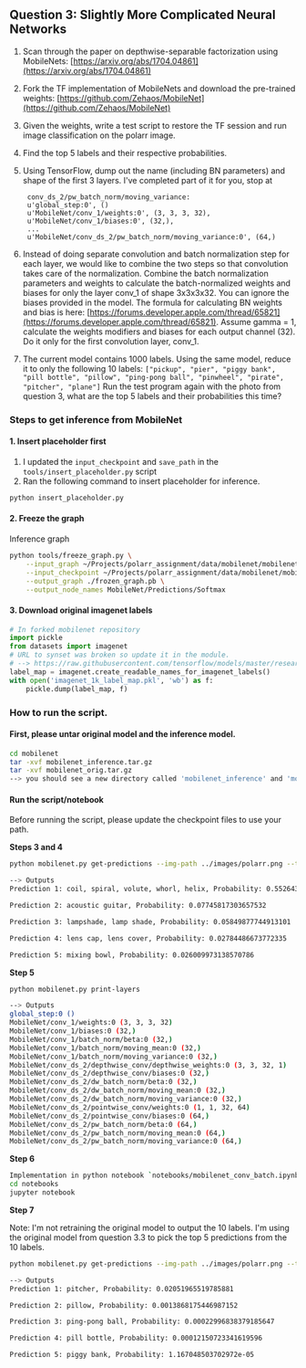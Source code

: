 ## Question 3: Slightly More Complicated Neural Networks
1. Scan through the paper on depthwise-separable factorization using MobileNets: [https://arxiv.org/abs/1704.04861](https://arxiv.org/abs/1704.04861)
2. Fork the TF implementation of MobileNets and download the pre-trained weights: [https://github.com/Zehaos/MobileNet](https://github.com/Zehaos/MobileNet)
3. Given the weights, write a test script to restore the TF session and run image classification on the polarr image.
4. Find the top 5 labels and their respective probabilities.
5. Using TensorFlow, dump out the name (including BN parameters) and shape of the first 3 layers. I've completed part of it for you, stop at

        conv_ds_2/pw_batch_norm/moving_variance:
        u'global_step:0', ()
        u'MobileNet/conv_1/weights:0', (3, 3, 3, 32),
        u'MobileNet/conv_1/biases:0', (32,),
        ...
        u'MobileNet/conv_ds_2/pw_batch_norm/moving_variance:0', (64,)

6. Instead of doing separate convolution and batch normalization step for each layer, we would like to combine the two steps so that convolution takes care of the normalization. Combine the batch normalization parameters and weights to calculate the batch-normalized weights and biases for only the layer conv_1 of shape 3x3x3x32. You can ignore the biases provided in the model. The formula for calculating BN weights and bias is here: [https://forums.developer.apple.com/thread/65821](https://forums.developer.apple.com/thread/65821). Assume gamma = 1, calculate the weights modifiers and biases for each output channel (32). Do it only for the first convolution layer, conv_1.
7. The current model contains 1000 labels. Using the same model, reduce it to only the following 10 labels: `["pickup", "pier", "piggy bank", "pill bottle", "pillow", "ping-pong ball", "pinwheel", "pirate", "pitcher", "plane"]` Run the test program again with the photo from question 3, what are the top 5 labels and their probabilities this time?

### Steps to get inference from MobileNet
#### 1. Insert placeholder first
1. I updated the `input_checkpoint` and `save_path` in the `tools/insert_placeholder.py` script
2. Ran the following command to insert placeholder for inference.
```bash
python insert_placeholder.py
```

#### 2. Freeze the graph
Inference graph
```bash
python tools/freeze_graph.py \
    --input_graph ~/Projects/polarr_assignment/data/mobilenet/mobilenet_inference/graph.pbtxt \
    --input_checkpoint ~/Projects/polarr_assignment/data/mobilenet/mobilenet_inference/mobilenet_inference \
    --output_graph ./frozen_graph.pb \
    --output_node_names MobileNet/Predictions/Softmax
```

#### 3. Download original imagenet labels
```python
# In forked mobilenet repository
import pickle
from datasets import imagenet
# URL to synset was broken so update it in the module.
# --> https://raw.githubusercontent.com/tensorflow/models/master/research/slim/datasets/imagenet_lsvrc_2015_synsets.txt
label_map = imagenet.create_readable_names_for_imagenet_labels()
with open('imagenet_1k_label_map.pkl', 'wb') as f:
    pickle.dump(label_map, f)
```

### How to run the script.
#### First, please untar original model and the inference model.
```bash
cd mobilenet
tar -xvf mobilenet_inference.tar.gz
tar -xvf mobilenet_orig.tar.gz
--> you should see a new directory called 'mobilenet_inference' and 'mobilenet_orig'
```

#### Run the script/notebook
Before running the script, please update the checkpoint files to use your path.

**Steps 3 and 4**
```bash
python mobilenet.py get-predictions --img-path ../images/polarr.png --top-k 5

--> Outputs
Prediction 1: coil, spiral, volute, whorl, helix, Probability: 0.5526436567306519

Prediction 2: acoustic guitar, Probability: 0.07745817303657532

Prediction 3: lampshade, lamp shade, Probability: 0.05849877744913101

Prediction 4: lens cap, lens cover, Probability: 0.02784486673772335

Prediction 5: mixing bowl, Probability: 0.026009973138570786
```

**Step 5**
```bash
python mobilenet.py print-layers

--> Outputs
global_step:0 ()
MobileNet/conv_1/weights:0 (3, 3, 3, 32)
MobileNet/conv_1/biases:0 (32,)
MobileNet/conv_1/batch_norm/beta:0 (32,)
MobileNet/conv_1/batch_norm/moving_mean:0 (32,)
MobileNet/conv_1/batch_norm/moving_variance:0 (32,)
MobileNet/conv_ds_2/depthwise_conv/depthwise_weights:0 (3, 3, 32, 1)
MobileNet/conv_ds_2/depthwise_conv/biases:0 (32,)
MobileNet/conv_ds_2/dw_batch_norm/beta:0 (32,)
MobileNet/conv_ds_2/dw_batch_norm/moving_mean:0 (32,)
MobileNet/conv_ds_2/dw_batch_norm/moving_variance:0 (32,)
MobileNet/conv_ds_2/pointwise_conv/weights:0 (1, 1, 32, 64)
MobileNet/conv_ds_2/pointwise_conv/biases:0 (64,)
MobileNet/conv_ds_2/pw_batch_norm/beta:0 (64,)
MobileNet/conv_ds_2/pw_batch_norm/moving_mean:0 (64,)
MobileNet/conv_ds_2/pw_batch_norm/moving_variance:0 (64,)
```

**Step 6**
```bash
Implementation in python notebook `notebooks/mobilenet_conv_batch.ipynb`
cd notebooks
jupyter notebook
```

**Step 7**

Note: I'm not retraining the original model to output the 10 labels. I'm using the original model from question 3.3 to pick the top 5 predictions from the 10 labels.
```bash
python mobilenet.py get-predictions --img-path ../images/polarr.png --top-k 5 --custom-labels-path ../mobilenet/custom_labels.txt

--> Outputs
Prediction 1: pitcher, Probability: 0.02051965519785881

Prediction 2: pillow, Probability: 0.0013868175446987152

Prediction 3: ping-pong ball, Probability: 0.00022996838379185647

Prediction 4: pill bottle, Probability: 0.00012150723341619596

Prediction 5: piggy bank, Probability: 1.167048503702972e-05
 ```